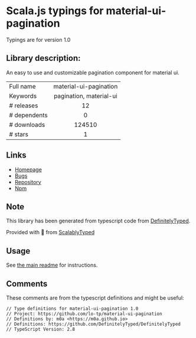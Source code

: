 
# Scala.js typings for material-ui-pagination

Typings are for version 1.0

## Library description:
An easy to use and customizable pagination component for material ui.

|                    |                 |
| ------------------ | :-------------: |
| Full name          | material-ui-pagination |
| Keywords           | pagination, material-ui |
| # releases         | 12 |
| # dependents       | 0 |
| # downloads        | 124510 |
| # stars            | 1 |

## Links
- [Homepage](https://github.com/lo-tp/material-ui-pagination#readme)
- [Bugs](https://github.com/lo-tp/material-ui-pagination/issues)
- [Repository](https://github.com/lo-tp/material-ui-pagination)
- [Npm](https://www.npmjs.com/package/material-ui-pagination)
    


## Note
This library has been generated from typescript code from [DefinitelyTyped](https://definitelytyped.org).

Provided with :purple_heart: from [ScalablyTyped](https://github.com/oyvindberg/ScalablyTyped)

## Usage
See [the main readme](../../readme.md) for instructions.

## Comments

These comments are from the typescript definitions and might be useful:
```
// Type definitions for material-ui-pagination 1.0
// Project: https://github.com/lo-tp/material-ui-pagination
// Definitions by: m0a <https://m0a.github.io>
// Definitions: https://github.com/DefinitelyTyped/DefinitelyTyped
// TypeScript Version: 2.8

```

